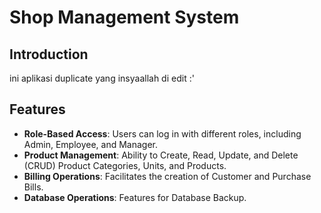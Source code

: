 # Shop Management System

## Introduction

ini aplikasi duplicate yang insyaallah di edit :'

## Features

- **Role-Based Access**: Users can log in with different roles, including Admin, Employee, and Manager.
- **Product Management**: Ability to Create, Read, Update, and Delete (CRUD) Product Categories, Units, and Products.
- **Billing Operations**: Facilitates the creation of Customer and Purchase Bills.
- **Database Operations**: Features for Database Backup.
